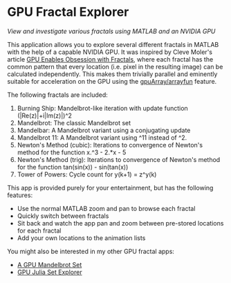 # GPU Fractal Explorer

*View and investigate various fractals using MATLAB and an NVIDIA GPU*

This application allows you to explore several different fractals in MATLAB with the help of a capable NVIDIA GPU. It was inspired by Cleve Moler's article <a href="https://www.mathworks.com/company/newsletters/articles/gpu-enables-obsession-with-fractals.html">GPU Enables Obsession with Fractals</a>, where each fractal has the common pattern that every location (i.e. pixel in the resulting image) can be calculated independently. This makes them trivially parallel and eminently suitable for acceleration on the GPU using the <a href="https://www.mathworks.com/help/parallel-computing/gpuarray.arrayfun.html">gpuArray/arrayfun</a> feature. 

The following fractals are included:

1. Burning Ship:  Mandelbrot-like iteration with update function (|Re(z)|+i|Im(z)|)^2
2. Mandelbrot:  The classic Mandelbrot set
3. Mandelbar:  A Mandelbrot variant using a conjugating update
4. Mandelbrot 11:  A Mandelbrot variant using ^11 instead of ^2.
5. Newton's Method (cubic):  Iterations to convergence of Newton's method for the function x.^3 - 2.*x - 5
6. Newton's Method (trig):  Iterations to convergence of Newton's method for the function tan(sin(x)) - sin(tan(x))
7. Tower of Powers:  Cycle count for y(k+1) = z^y(k)

This app is provided purely for your entertainment, but has the following features:

* Use the normal MATLAB zoom and pan to browse each fractal
* Quickly switch between fractals
* Sit back and watch the app pan and zoom between pre-stored locations for each fractal
* Add your own locations to the animation lists

You might also be interested in my other GPU fractal apps:

* <a href="https://www.mathworks.com/matlabcentral/fileexchange/30988-a-gpu-mandelbrot-set">A GPU Mandelbrot Set</a>
* <a href="https://www.mathworks.com/matlabcentral/fileexchange/33201-gpu-julia-set-explorer">GPU Julia Set Explorer</a>
